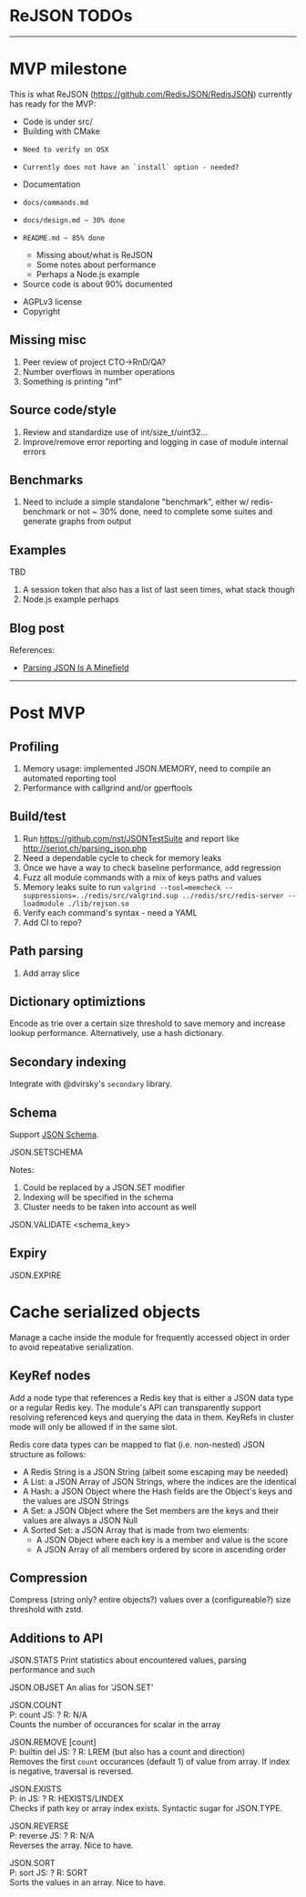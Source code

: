 # ReJSON TODOs

---

# MVP milestone

This is what ReJSON (https://github.com/RedisJSON/RedisJSON) currently has ready for the MVP:

*  Code is under src/
*  Building with CMake
  -     Need to verify on OSX
  -     Currently does not have an `install` option - needed?
*  Documentation
  -     docs/commands.md
  -     docs/design.md ~ 30% done
  -     README.md ~ 85% done
    -   Missing about/what is ReJSON
    -   Some notes about performance
    -   Perhaps a Node.js example
  - Source code is about 90% documented
*  AGPLv3 license
*  Copyright

## Missing misc

1.  Peer review of project CTO->RnD/QA?
1.  Number overflows in number operations
1.  Something is printing "inf"

## Source code/style

1.  Review and standardize use of int/size_t/uint32...
1.  Improve/remove error reporting and logging in case of module internal errors

## Benchmarks

1.  Need to include a simple standalone "benchmark", either w/ redis-benchmark or not ~ 30% done, need to complete some suites and generate graphs from output

## Examples

TBD

1. A session token that also has a list of last seen times, what stack though
1. Node.js example perhaps

## Blog post

References:

*   [Parsing JSON Is A Minefield](http://seriot.ch/parsing_json.php)

---

# Post MVP

## Profiling

1.  Memory usage: implemented JSON.MEMORY, need to compile an automated reporting tool
1.  Performance with callgrind and/or gperftools

## Build/test

1.  Run https://github.com/nst/JSONTestSuite and report like http://seriot.ch/parsing_json.php
1.  Need a dependable cycle to check for memory leaks
1.  Once we have a way to check baseline performance, add regression
1.  Fuzz all module commands with a mix of keys paths and values
1.  Memory leaks suite to run
    `valgrind --tool=memcheck --suppressions=../redis/src/valgrind.sup ../redis/src/redis-server --loadmodule ./lib/rejson.so`
1.  Verify each command's syntax - need a YAML
1.  Add CI to repo?

## Path parsing

1.  Add array slice

## Dictionary optimiztions

Encode as trie over a certain size threshold to save memory and increase lookup performance. Alternatively, use a hash dictionary.

## Secondary indexing

Integrate with @dvirsky's `secondary` library.

## Schema

Support [JSON Schema](http://json-schema.org/).

JSON.SETSCHEMA <key> <json>  

Notes:
1. Could be replaced by a JSON.SET modifier
2. Indexing will be specified in the schema
3. Cluster needs to be taken into account as well

JSON.VALIDATE <schema_key> <json>  

## Expiry

JSON.EXPIRE <key> <path> <ttl>  

# Cache serialized objects

Manage a cache inside the module for frequently accessed object in order to avoid repeatative
serialization.

## KeyRef nodes

Add a node type that references a Redis key that is either a JSON data type or a regular Redis key.
The module's API can transparently support resolving referenced keys and querying the data in them.
KeyRefs in cluster mode will only be allowed if in the same slot.

Redis core data types can be mapped to flat (i.e. non-nested) JSON structure as follows:
* A Redis String is a JSON String (albeit some escaping may be needed)
* A List: a JSON Array of JSON Strings, where the indices are the identical
* A Hash: a JSON Object where the Hash fields are the Object's keys and the values are JSON Strings
* A Set: a JSON Object where the Set members are the keys and their values are always a JSON Null
* A Sorted Set: a JSON Array that is made from two elements:
  * A JSON Object where each key is a member and value is the score
  * A JSON Array of all members ordered by score in ascending order

## Compression

Compress (string only? entire objects?) values over a (configureable?) size threshold with zstd.

## Additions to API

JSON.STATS
Print statistics about encountered values, parsing performance and such

JSON.OBJSET <key> <path> <value>
An alias for 'JSON.SET'

JSON.COUNT <key> <path> <json-scalar>  
P: count JS: ? R: N/A  
Counts the number of occurances for scalar in the array

JSON.REMOVE <key> <path> <json-scalar> [count]  
P: builtin del JS: ? R: LREM (but also has a count and direction)  
Removes the first `count` occurances (default 1) of value from array. If index is negative,
traversal is reversed.

JSON.EXISTS <key> <path>  
P: in JS: ? R: HEXISTS/LINDEX  
Checks if path key or array index exists. Syntactic sugar for JSON.TYPE.

JSON.REVERSE <key> <path>  
P: reverse JS: ? R: N/A  
Reverses the array. Nice to have.

JSON.SORT <key> <path>  
P: sort JS: ? R: SORT  
Sorts the values in an array. Nice to have.
